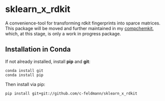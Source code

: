 # sklearn_x_rdkit
A convenience-tool for transforming rdkit fingerprints into sparce matrices. This package will be moved and further maintained in my [compchemkit](https://github.com/c-feldmann/compchemkit), which, at this stage, is  only a work in progress package.

## Installation in Conda
If not already installed, install **pip** and **git**:
```
conda install git
conda install pip
```
Then install via pip:
```
pip install git+git://github.com/c-feldmann/sklearn_x_rdkit
```
